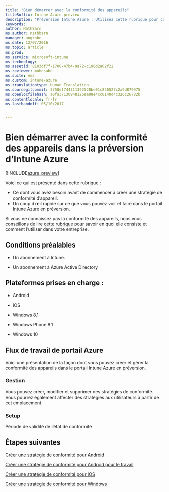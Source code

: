 ```yaml
---
title: "Bien démarrer avec la conformité des appareils"
titleSuffix: Intune Azure preview
description: "Préversion Intune Azure : Utilisez cette rubrique pour comprendre les prérequis nécessaires à la création des stratégies de conformité dans Microsoft Intune"
keywords: 
author: NathBarn
ms.author: nathbarn
manager: angrobe
ms.date: 12/07/2016
ms.topic: article
ms.prod: 
ms.service: microsoft-intune
ms.technology: 
ms.assetid: 8103df7f-1700-47b4-9a72-c196d2a02f22
ms.reviewer: muhosabe
ms.suite: ems
ms.custom: intune-azure
ms.translationtype: Human Translation
ms.sourcegitcommit: 3758df744311392528be01c826527c2a9d879975
ms.openlocfilehash: a0fa37130948126ea08e4cc0140d4c326c26782b
ms.contentlocale: fr-fr
ms.lasthandoff: 05/10/2017


---
```


# <a name="get-started-with-device-compliance-in-intune-azure-preview"></a>Bien démarrer avec la conformité des appareils dans la préversion d’Intune Azure


[!INCLUDE[azure_preview](../includes/azure_preview.md)]

Voici ce qui est présenté dans cette rubrique : 

- Ce dont vous avez besoin avant de commencer à créer une stratégie de conformité d’appareil.
- Un coup d’œil rapide sur ce que vous pouvez voir et faire dans le portail Intune Azure en préversion. 

Si vous ne connaissez pas la conformité des appareils, nous vous conseillons de lire [cette rubrique](what-is-device-compliance.md) pour savoir en quoi elle consiste et comment l’utiliser dans votre entreprise.

##  <a name="pre-requisites"></a>Conditions préalables

-   Un abonnement à Intune.

-   Un abonnement à Azure Active Directory

##  <a name="supported-platforms"></a>Plateformes prises en charge :

-   Android

-   iOS

-   Windows 8.1

-   Windows Phone 8.1

-   Windows 10

##  <a name="azure-portal-workflow"></a>Flux de travail de portail Azure

Voici une présentation de la façon dont vous pouvez créer et gérer la conformité des appareils dans le portail Intune Azure en préversion.

<!---### Overview

When you choose the **Set device compliance** workload, the blade opens with an  **Overview** section that displays a summary view of your compliance policies that you have created and the status of the devices they have been applied to. If you
don’t have any policies configured yet, the overview will just include the various reports but with no data.--->

### <a name="manage"></a>Gestion

Vous pouvez créer, modifier et supprimer des stratégies de conformité. Vous pourrez également affecter des stratégies aux utilisateurs à partir de cet emplacement.

<!---### Monitor

This section is a detailed view of what you see in the **Overview**. A list of all the reports are displayed in this section and you can interactively drill down through each of these reports.--->

### <a name="setup"></a>Setup

Période de validité de l’état de conformité

##  <a name="next-steps"></a>Étapes suivantes
[Créer une stratégie de conformité pour Android](create-a-compliance-policy-for-android.md)

[Créer une stratégie de conformité pour Android pour le travail](create-a-compliance-policy-for-android-for-work.md)

[Créer une stratégie de conformité pour iOS](create-a-compliance-policy-for-ios.md)

[Créer une stratégie de conformité pour Windows](create-a-compliance-policy-for-windows.md)

